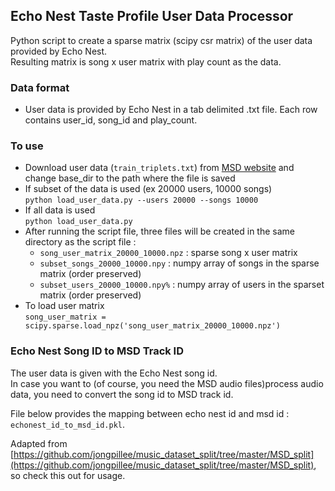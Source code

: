 ## Echo Nest Taste Profile User Data Processor 
Python script to create a sparse matrix (scipy csr matrix) of the user data provided by Echo Nest.  
Resulting matrix is song x user matrix with play count as the data.   

### Data format
* User data is provided by Echo Nest in a tab delimited .txt file. Each row contains user_id, song_id and play_count.

### To use 
* Download user data (`train_triplets.txt`) from [MSD website](https://labrosa.ee.columbia.edu/millionsong/tasteprofile) and change base_dir to the path where the file is saved     
* If subset of the data is used  (ex 20000 users, 10000 songs)   
`python load_user_data.py --users 20000 --songs 10000`
* If all data is used  
`python load_user_data.py`
* After running the script file, three files will be created in the same directory as the script file :  
	* `song_user_matrix_20000_10000.npz` : sparse song x user matrix
	* `subset_songs_20000_10000.npy` : numpy array of songs in the sparse matrix (order preserved)
	* `subset_users_20000_10000.npy%` : numpy array of users in the sparset matrix (order preserved)
* To load user matrix  
` song_user_matrix = scipy.sparse.load_npz('song_user_matrix_20000_10000.npz') `  

### Echo Nest Song ID to MSD Track ID 
The user data is given with the Echo Nest song id.  
In case you want to (of course, you need the MSD audio files)process audio data, you need to convert the song id to MSD track id.   

File below provides the mapping between echo nest id and msd id :  
`echonest_id_to_msd_id.pkl`.  

Adapted from [https://github.com/jongpillee/music_dataset_split/tree/master/MSD_split](https://github.com/jongpillee/music_dataset_split/tree/master/MSD_split), so check this out for usage. 

